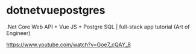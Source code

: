 # dotnetvuepostgres
.Net Core Web API + Vue JS + Postgre SQL | full-stack app tutorial   (Art of Engineer)

https://www.youtube.com/watch?v=Goe7_cQAY_8
